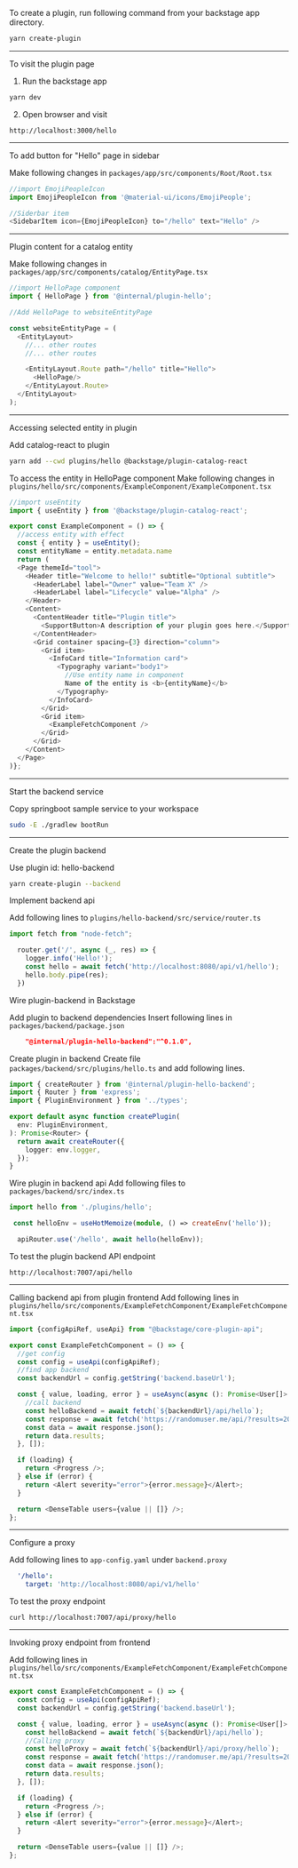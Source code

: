 To create a plugin, run following command from your backstage app directory.

```sh
yarn create-plugin
```
---

To visit the plugin page
1. Run the backstage app
  ```sh
  yarn dev
  ```
2. Open browser and visit
  ```
  http://localhost:3000/hello
  ```
---  
To add button for "Hello" page in sidebar

Make following changes in `packages/app/src/components/Root/Root.tsx`

```typescript
//import EmojiPeopleIcon
import EmojiPeopleIcon from '@material-ui/icons/EmojiPeople';
```

```typescript
//Siderbar item 
<SidebarItem icon={EmojiPeopleIcon} to="/hello" text="Hello" />

```
---
Plugin content for a catalog entity

Make following changes in `packages/app/src/components/catalog/EntityPage.tsx`

```typescript
//import HelloPage component
import { HelloPage } from '@internal/plugin-hello';
```
```typescript
//Add HelloPage to websiteEntityPage

const websiteEntityPage = (
  <EntityLayout>
    //... other routes
    //... other routes

    <EntityLayout.Route path="/hello" title="Hello">
      <HelloPage/>
    </EntityLayout.Route>
  </EntityLayout>
);

```
---
Accessing selected entity in plugin

Add catalog-react to plugin
```sh
yarn add --cwd plugins/hello @backstage/plugin-catalog-react
```

To access the entity in HelloPage component
Make following changes in `plugins/hello/src/components/ExampleComponent/ExampleComponent.tsx`

```typescript
//import useEntity
import { useEntity } from '@backstage/plugin-catalog-react';
```
```typescript
export const ExampleComponent = () => {
  //access entity with effect
  const { entity } = useEntity();
  const entityName = entity.metadata.name
  return (
  <Page themeId="tool">
    <Header title="Welcome to hello!" subtitle="Optional subtitle">
      <HeaderLabel label="Owner" value="Team X" />
      <HeaderLabel label="Lifecycle" value="Alpha" />
    </Header>
    <Content>
      <ContentHeader title="Plugin title">
        <SupportButton>A description of your plugin goes here.</SupportButton>
      </ContentHeader>
      <Grid container spacing={3} direction="column">
        <Grid item>
          <InfoCard title="Information card">
            <Typography variant="body1">
              //Use entity name in component
              Name of the entity is <b>{entityName}</b>
            </Typography>
          </InfoCard>
        </Grid>
        <Grid item>
          <ExampleFetchComponent />
        </Grid>
      </Grid>
    </Content>
  </Page>
)};
```
---
Start the backend service

Copy springboot sample service to your workspace
```sh
sudo -E ./gradlew bootRun
```

---
Create the plugin backend

Use plugin id: hello-backend
```sh
yarn create-plugin --backend
```

Implement backend api

Add following lines to `plugins/hello-backend/src/service/router.ts`
```typescript
import fetch from "node-fetch";
```

```typescript
  router.get('/', async (_, res) => {
    logger.info('Hello!');
    const hello = await fetch('http://localhost:8080/api/v1/hello');
    hello.body.pipe(res);
  })
```

Wire plugin-backend in Backstage

Add plugin to backend dependencies
Insert following lines in `packages/backend/package.json`
```json
    "@internal/plugin-hello-backend":"^0.1.0",
```

Create plugin in backend
Create file `packages/backend/src/plugins/hello.ts` and add following lines.
```typescript
import { createRouter } from '@internal/plugin-hello-backend';
import { Router } from 'express';
import { PluginEnvironment } from '../types';

export default async function createPlugin(
  env: PluginEnvironment,
): Promise<Router> {
  return await createRouter({
    logger: env.logger,
  });
}
```

Wire plugin in backend api
Add following files to `packages/backend/src/index.ts`
```typescript
import hello from './plugins/hello';
```

```typescript
 const helloEnv = useHotMemoize(module, () => createEnv('hello'));
```

```typescript
  apiRouter.use('/hello', await hello(helloEnv));
```

To test the plugin backend API endpoint
```
http://localhost:7007/api/hello
```
---
Calling backend api from plugin frontend
Add following lines in `plugins/hello/src/components/ExampleFetchComponent/ExampleFetchComponent.tsx`

```typescript
import {configApiRef, useApi} from "@backstage/core-plugin-api";
```

```typescript
export const ExampleFetchComponent = () => {
  //get config
  const config = useApi(configApiRef);
  //find app backend
  const backendUrl = config.getString('backend.baseUrl');

  const { value, loading, error } = useAsync(async (): Promise<User[]> => {
    //call backend
    const helloBackend = await fetch(`${backendUrl}/api/hello`);
    const response = await fetch('https://randomuser.me/api/?results=20');
    const data = await response.json();
    return data.results;
  }, []);

  if (loading) {
    return <Progress />;
  } else if (error) {
    return <Alert severity="error">{error.message}</Alert>;
  }

  return <DenseTable users={value || []} />;
};
```
---
Configure a proxy

Add following lines to `app-config.yaml` under `backend.proxy`
```yaml
  '/hello':
    target: 'http://localhost:8080/api/v1/hello'
```
To test the proxy endpoint
```
curl http://localhost:7007/api/proxy/hello
```
---

Invoking proxy endpoint from frontend

Add following lines in `plugins/hello/src/components/ExampleFetchComponent/ExampleFetchComponent.tsx`

```typescript
export const ExampleFetchComponent = () => {
  const config = useApi(configApiRef);
  const backendUrl = config.getString('backend.baseUrl');

  const { value, loading, error } = useAsync(async (): Promise<User[]> => {
    const helloBackend = await fetch(`${backendUrl}/api/hello`);
    //Calling proxy
    const helloProxy = await fetch(`${backendUrl}/api/proxy/hello`); 
    const response = await fetch('https://randomuser.me/api/?results=20');
    const data = await response.json();
    return data.results;
  }, []);

  if (loading) {
    return <Progress />;
  } else if (error) {
    return <Alert severity="error">{error.message}</Alert>;
  }

  return <DenseTable users={value || []} />;
};
```



